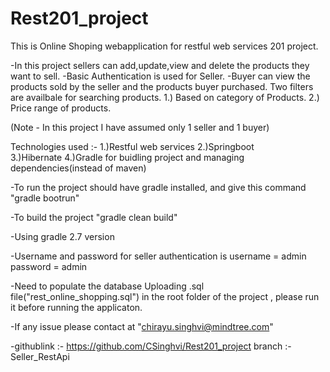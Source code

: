 # Rest201_project

This is Online Shoping webapplication for restful web services 201 project.

-In this project sellers can add,update,view and delete the products they want to sell.
-Basic Authentication is used for Seller.
-Buyer can view the products sold by the seller and the products buyer purchased.
	Two filters are availbale for searching products.
		1.) Based on category of Products.
		2.) Price range of products.

(Note - In this project I have assumed only 1 seller and 1 buyer)

Technologies used :-
1.)Restful web services
2.)Springboot		
3.)Hibernate
4.)Gradle for buidling project and managing dependencies(instead of maven)

-To run the project should have gradle installed, and give this command
	"gradle bootrun"
	
-To build the project
	"gradle clean build"

-Using gradle 2.7 version

-Username and password for seller authentication is
	username = admin
	password = admin	
	
-Need to populate the database 
 Uploading .sql file("rest_online_shopping.sql") in the root folder of the project , please run it before running the applicaton.	


-If any issue please contact at "chirayu.singhvi@mindtree.com"

-githublink :- https://github.com/CSinghvi/Rest201_project 
	branch  :- Seller_RestApi